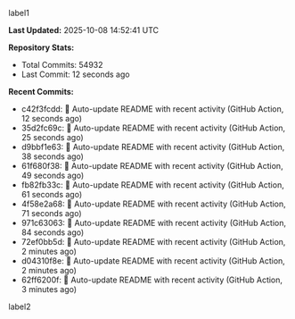 
label1 
<!-- ACTIVITY_START -->
**Last Updated:** 2025-10-08 14:52:41 UTC

**Repository Stats:**
- Total Commits: 54932
- Last Commit: 12 seconds ago

**Recent Commits:**
- c42f3fcdd: 🤖 Auto-update README with recent activity (GitHub Action, 12 seconds ago)
- 35d2fc69c: 🤖 Auto-update README with recent activity (GitHub Action, 25 seconds ago)
- d9bbf1e63: 🤖 Auto-update README with recent activity (GitHub Action, 38 seconds ago)
- 61f680f38: 🤖 Auto-update README with recent activity (GitHub Action, 49 seconds ago)
- fb82fb33c: 🤖 Auto-update README with recent activity (GitHub Action, 61 seconds ago)
- 4f58e2a68: 🤖 Auto-update README with recent activity (GitHub Action, 71 seconds ago)
- 971c63063: 🤖 Auto-update README with recent activity (GitHub Action, 84 seconds ago)
- 72ef0bb5d: 🤖 Auto-update README with recent activity (GitHub Action, 2 minutes ago)
- d04310f8e: 🤖 Auto-update README with recent activity (GitHub Action, 2 minutes ago)
- 62ff6200f: 🤖 Auto-update README with recent activity (GitHub Action, 3 minutes ago)
<!-- ACTIVITY_END -->

label2
